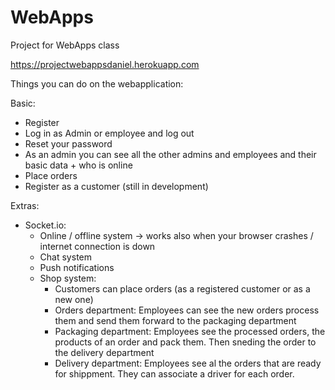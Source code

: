 # WebApps
Project for WebApps class

https://projectwebappsdaniel.herokuapp.com

Things you can do on the webapplication:

Basic:
  - Register
  - Log in as Admin or employee and log out
  - Reset your password
  - As an admin you can see all the other admins and employees and their basic data + who is online
  - Place orders
  - Register as a customer (still in development)

Extras:
  - Socket.io:
    - Online / offline system -> works also when your browser crashes / internet connection is down
    - Chat system
    - Push notifications
    - Shop system:
      - Customers can place orders (as a registered customer or as a new one)
      - Orders department: Employees can see the new orders process them and send them forward to the packaging department
      - Packaging department: Employees see the processed orders, the products of an order and pack them. Then sneding the order to the delivery department
      - Delivery department: Employees see al the orders that are ready for shippment. They can associate a driver for each order.
